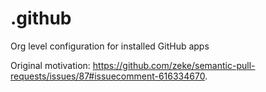 # .github

Org level configuration for installed GitHub apps

Original motivation: https://github.com/zeke/semantic-pull-requests/issues/87#issuecomment-616334670.
